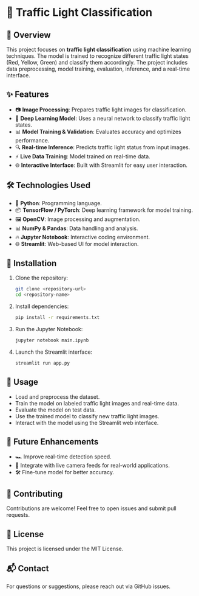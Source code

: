# 🚦 Traffic Light Classification

## 📌 Overview
This project focuses on **traffic light classification** using machine learning techniques. The model is trained to recognize different traffic light states (Red, Yellow, Green) and classify them accordingly. The project includes data preprocessing, model training, evaluation, inference, and a real-time interface.

## ✨ Features
- 📷 **Image Processing**: Prepares traffic light images for classification.
- 🎯 **Deep Learning Model**: Uses a neural network to classify traffic light states.
- 📊 **Model Training & Validation**: Evaluates accuracy and optimizes performance.
- 🔍 **Real-time Inference**: Predicts traffic light status from input images.
- ⚡ **Live Data Training**: Model trained on real-time data.
- 🌐 **Interactive Interface**: Built with Streamlit for easy user interaction.

## 🛠 Technologies Used
- 🐍 **Python**: Programming language.
- 📦 **TensorFlow / PyTorch**: Deep learning framework for model training.
- 🖼 **OpenCV**: Image processing and augmentation.
- 📊 **NumPy & Pandas**: Data handling and analysis.
- 🔥 **Jupyter Notebook**: Interactive coding environment.
- 🌐 **Streamlit**: Web-based UI for model interaction.

## 🔧 Installation
1. Clone the repository:
   ```sh
   git clone <repository-url>
   cd <repository-name>
   ```
2. Install dependencies:
   ```sh
   pip install -r requirements.txt
   ```
3. Run the Jupyter Notebook:
   ```sh
   jupyter notebook main.ipynb
   ```
4. Launch the Streamlit interface:
   ```sh
   streamlit run app.py
   ```

## 🚀 Usage
- Load and preprocess the dataset.
- Train the model on labeled traffic light images and real-time data.
- Evaluate the model on test data.
- Use the trained model to classify new traffic light images.
- Interact with the model using the Streamlit web interface.

## 🔮 Future Enhancements
- 🏎 Improve real-time detection speed.
- 📡 Integrate with live camera feeds for real-world applications.
- 🛠 Fine-tune model for better accuracy.

## 🤝 Contributing
Contributions are welcome! Feel free to open issues and submit pull requests.

## 📜 License
This project is licensed under the MIT License.

## 📬 Contact
For questions or suggestions, please reach out via GitHub issues.


